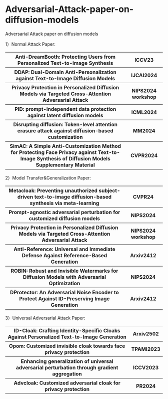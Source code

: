 # Adversarial-Attack-paper-on-diffusion-models
Adversarial Attack paper on diffusion models

1）Normal Attack Paper:


<table>
  <tr>
    <th>Anti-DreamBooth: Protecting Users from Personalized Text-to-image Synthesis</th>
    <th>ICCV23</th>
  </tr>
  <tr>
    <th>DDAP: Dual-Domain Anti-Personalization against Text-to-Image Diffusion Models</th>
    <th>IJCAI2024</th>
  </tr>
  <tr>
    <th>Privacy Protection in Personalized Diffusion Models via Targeted Cross-Attention Adversarial Attack</th>
    <th>NIPS2024 workshop</th>
  </tr>
  <tr>
    <th>PID: prompt-independent data protection against latent diffusion models</th>
    <th>ICML2024</th>
  </tr>
  <tr>
    <th>Disrupting diffusion: Token-level attention erasure attack against diffusion-based customization</th>
    <th>MM2024</th>
  </tr>
  <tr>
    <th>SimAC: A Simple Anti-Customization Method for Protecting Face Privacy against Text-to-Image Synthesis of Diffusion Models Supplementary Material</th>
    <th>CVPR2024</th>
  </tr>
</table>

2）Model Transfer&Generalization Paper:
<table>
  <tr>
    <th>Metacloak: Preventing unauthorized subject-driven text-to-image diffusion-based synthesis via meta-learning</th>
    <th>CVPR24</th>
  </tr>
  <tr>
    <th>Prompt-agnostic adversarial perturbation for customized diffusion models</th>
    <th>NIPS2024</th>
  </tr>
  <tr>
    <th>Privacy Protection in Personalized Diffusion Models via Targeted Cross-Attention Adversarial Attack</th>
    <th>NIPS2024 workshop</th>
  </tr>
  <tr>
    <th>Anti-Reference: Universal and Immediate Defense Against Reference-Based Generation</th>
    <th>Arxiv2412</th>
  </tr>
  <tr>
    <th>ROBIN: Robust and Invisible Watermarks for Diffusion Models with Adversarial Optimization</th>
    <th>NIPS2024</th>
  </tr>
  <tr>
    <th>DProtector: An Adversarial Noise Encoder to Protect Against ID-Preserving Image Generation</th>
    <th>Arxiv2412</th>
  </tr>
</table>

3）Universal Adversarial Attack Paper:
<table>
  <tr>
    <th>ID-Cloak: Crafting Identity-Specific Cloaks Against Personalized Text-to-Image Generation</th>
    <th>Arxiv2502</th>
  </tr>
  <tr>
    <th>Opom: Customized invisible cloak towards face privacy protection</th>
    <th>TPAMI2023</th>
  </tr>
  <tr>
    <th>Enhancing generalization of universal adversarial perturbation through gradient aggregation</th>
    <th>ICCV2023</th>
  </tr>
  <tr>
    <th>Advcloak: Customized adversarial cloak for privacy protection</th>
    <th>PR2024</th>
  </tr>
</table>
